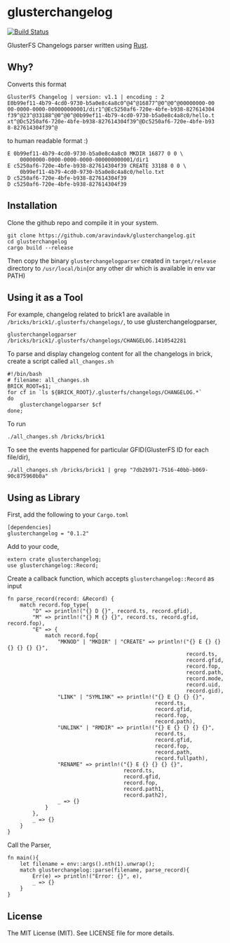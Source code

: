 glusterchangelog
================

[![Build Status](https://travis-ci.org/aravindavk/glusterchangelog.svg?branch=master)](https://travis-ci.org/aravindavk/glusterchangelog)

GlusterFS Changelogs parser written using [Rust](http://rust-lang.org/).

## Why?

Converts this format

    GlusterFS Changelog | version: v1.1 | encoding : 2
    E0b99ef11-4b79-4cd0-9730-b5a0e8c4a8c0^@4^@16877^@0^@0^@00000000-00
    00-0000-0000-000000000001/dir1^@Ec5250af6-720e-4bfe-b938-827614304
    f39^@23^@33188^@0^@0^@0b99ef11-4b79-4cd0-9730-b5a0e8c4a8c0/hello.t
    xt^@Dc5250af6-720e-4bfe-b938-827614304f39^@Dc5250af6-720e-4bfe-b93
    8-827614304f39^@

to human readable format :)

    E 0b99ef11-4b79-4cd0-9730-b5a0e8c4a8c0 MKDIR 16877 0 0 \
        00000000-0000-0000-0000-000000000001/dir1
    E c5250af6-720e-4bfe-b938-827614304f39 CREATE 33188 0 0 \
        0b99ef11-4b79-4cd0-9730-b5a0e8c4a8c0/hello.txt
    D c5250af6-720e-4bfe-b938-827614304f39
    D c5250af6-720e-4bfe-b938-827614304f39

## Installation

Clone the github repo and compile it in your system.

    git clone https://github.com/aravindavk/glusterchangelog.git
    cd glusterchangelog
    cargo build --release

Then copy the binary `glusterchangelogparser` created in `target/release`
directory to `/usr/local/bin`(or any other dir which is available in env
var PATH)

## Using it as a Tool

For example, changelog related to brick1 are available in
`/bricks/brick1/.glusterfs/changelogs/`, to use glusterchangelogparser,

    glusterchangelogparser /bricks/brick1/.glusterfs/changelogs/CHANGELOG.1410542281

To parse and display changelog content for all the changelogs in
brick, create a script called `all_changes.sh`

    #!/bin/bash
    # filename: all_changes.sh
    BRICK_ROOT=$1;
    for cf in `ls ${BRICK_ROOT}/.glusterfs/changelogs/CHANGELOG.*`
    do
        glusterchangelogparser $cf
    done;

To run

    ./all_changes.sh /bricks/brick1

To see the events happened for particular GFID(GlusterFS ID for each file/dir),

    ./all_changes.sh /bricks/brick1 | grep "7db2b971-7516-40bb-b069-90c875960b0a"

## Using as Library

First, add the following to your `Cargo.toml`

    [dependencies]
    glusterchangelog = "0.1.2"

Add to your code,

    extern crate glusterchangelog;
    use glusterchangelog::Record;

Create a callback function, which accepts `glusterchangelog::Record` as input

    fn parse_record(record: &Record) {
        match record.fop_type{
            "D" => println!("{} D {}", record.ts, record.gfid),
            "M" => println!("{} M {} {}", record.ts, record.gfid, record.fop),
            "E" => {
                match record.fop{
                    "MKNOD" | "MKDIR" | "CREATE" => println!("{} E {} {} {} {} {} {}",
                                                             record.ts,
                                                             record.gfid,
                                                             record.fop,
                                                             record.path,
                                                             record.mode,
                                                             record.uid,
                                                             record.gid),
                    "LINK" | "SYMLINK" => println!("{} E {} {} {}",
                                                   record.ts,
                                                   record.gfid,
                                                   record.fop,
                                                   record.path),
                    "UNLINK" | "RMDIR" => println!("{} E {} {} {} {}",
                                                   record.ts,
                                                   record.gfid,
                                                   record.fop,
                                                   record.path,
                                                   record.fullpath),
                    "RENAME" => println!("{} E {} {} {} {}",
                                         record.ts,
                                         record.gfid,
                                         record.fop,
                                         record.path1,
                                         record.path2),
                    _ => {}
                }
            },
            _ => {}
        }
    }

Call the Parser,

    fn main(){
        let filename = env::args().nth(1).unwrap();
        match glusterchangelog::parse(filename, parse_record){
            Err(e) => println!("Error: {}", e),
            _ => {}
        }
    }


## License

The MIT License (MIT). See LICENSE file for more details.
